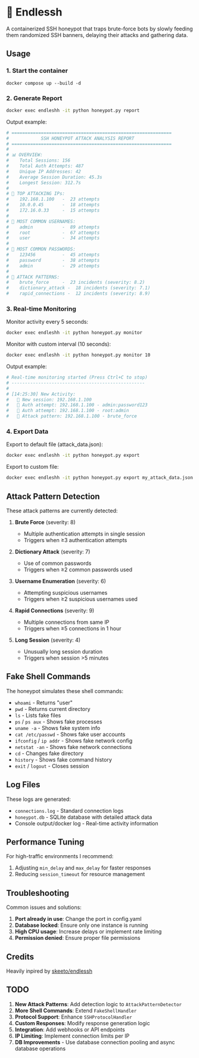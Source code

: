 # 🐍 Endlessh

A containerized SSH honeypot that traps brute-force bots by slowly feeding them randomized SSH banners, delaying their attacks and gathering data.


## Usage

### 1. Start the container

```
docker compose up --build -d
```

### 2. Generate Report

```bash
docker exec endleshh -it python honeypot.py report
```

Output example:
```bash
# ============================================================
#            SSH HONEYPOT ATTACK ANALYSIS REPORT
# ============================================================
# 
# 📊 OVERVIEW:
#    Total Sessions: 156
#    Total Auth Attempts: 487
#    Unique IP Addresses: 42
#    Average Session Duration: 45.3s
#    Longest Session: 312.7s
# 
# 🎯 TOP ATTACKING IPs:
#    192.168.1.100   -  23 attempts
#    10.0.0.45       -  18 attempts
#    172.16.0.33     -  15 attempts
# 
# 👤 MOST COMMON USERNAMES:
#    admin           -  89 attempts
#    root            -  67 attempts
#    user            -  34 attempts
# 
# 🔐 MOST COMMON PASSWORDS:
#    123456          -  45 attempts
#    password        -  38 attempts
#    admin           -  29 attempts
# 
# 🚨 ATTACK PATTERNS:
#    brute_force     -  23 incidents (severity: 8.2)
#    dictionary_attack -  18 incidents (severity: 7.1)
#    rapid_connections -  12 incidents (severity: 8.9)
```

### 3. Real-time Monitoring

Monitor activity every 5 seconds:
```bash
docker exec endleshh -it python honeypot.py monitor
```

Monitor with custom interval (10 seconds):
```bash
docker exec endleshh -it python honeypot.py monitor 10
```

Output example:
```bash
# Real-time monitoring started (Press Ctrl+C to stop)
# --------------------------------------------------
# 
# [14:25:30] New Activity:
#   🔗 New session: 192.168.1.100
#   🔐 Auth attempt: 192.168.1.100 - admin:password123
#   🔐 Auth attempt: 192.168.1.100 - root:admin
#   🚨 Attack pattern: 192.168.1.100 - brute_force
```

### 4. Export Data

Export to default file (attack_data.json):
```bash
docker exec endleshh -it python honeypot.py export
```

Export to custom file:
```bash
docker exec endleshh -it python honeypot.py export my_attack_data.json
```


## Attack Pattern Detection

These attack patterns are currently detected:

1. **Brute Force** (severity: 8)
   - Multiple authentication attempts in single session
   - Triggers when ≥3 authentication attempts

2. **Dictionary Attack** (severity: 7)
   - Use of common passwords
   - Triggers when ≥2 common passwords used

3. **Username Enumeration** (severity: 6)
   - Attempting suspicious usernames
   - Triggers when ≥2 suspicious usernames used

4. **Rapid Connections** (severity: 9)
   - Multiple connections from same IP
   - Triggers when ≥5 connections in 1 hour

5. **Long Session** (severity: 4)
   - Unusually long session duration
   - Triggers when session >5 minutes

## Fake Shell Commands

The honeypot simulates these shell commands:

- `whoami` - Returns "user"
- `pwd` - Returns current directory
- `ls` - Lists fake files
- `ps` / `ps aux` - Shows fake processes
- `uname -a` - Shows fake system info
- `cat /etc/passwd` - Shows fake user accounts
- `ifconfig` / `ip addr` - Shows fake network config
- `netstat -an` - Shows fake network connections
- `cd` - Changes fake directory
- `history` - Shows fake command history
- `exit` / `logout` - Closes session


## Log Files

These logs are generated:

- `connections.log` - Standard connection logs
- `honeypot.db` - SQLite database with detailed attack data
- Console output/docker log - Real-time activity information


## Performance Tuning

For high-traffic environments I recommend:

1. Adjusting `min_delay` and `max_delay` for faster responses
2. Reducing `session_timeout` for resource management


## Troubleshooting

Common issues and solutions:

1. **Port already in use**: Change the port in config.yaml
2. **Database locked**: Ensure only one instance is running
3. **High CPU usage**: Increase delays or implement rate limiting
4. **Permission denied**: Ensure proper file permissions

## Credits

Heavily inpired by [skeeto/endlessh](https://github.com/skeeto/endlessh/tree/master)

## TODO

1. **New Attack Patterns**: Add detection logic to `AttackPatternDetector`
2. **More Shell Commands**: Extend `FakeShellHandler`
3. **Protocol Support**: Enhance `SSHProtocolHandler`
4. **Custom Responses**: Modify response generation logic
5. **Integration**: Add webhooks or API endpoints
6. **IP Limiting**: Implement connection limits per IP
7. **DB Improvements** - Use database connection pooling and async database operations

